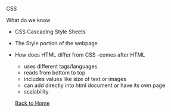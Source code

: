 CSS

What do we know
- CSS Cascading Style Sheets
- The Style portion of the webpage
- How does HTML differ from CSS
    -comes after HTML
    - uses different tags/languages
    - reads from bottom to top
    - includes values like size of text or images
    - can add directly into html document or have its own page
    - scalability

    [Back to Home](https://andrewliming.github.io/reading-notes/)
